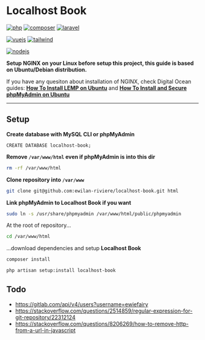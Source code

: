 # Localhost Book

[![php](https://img.shields.io/static/v1?label=PHP&message=v7.3&color=777BB4&style=flat-square&logo=php&logoColor=ffffff)](https://www.php.net/)
[![composer](https://img.shields.io/static/v1?label=Composer&message=v2.0&color=885630&style=flat-square&logo=composer&logoColor=ffffff)](https://getcomposer.org/)
[![laravel](https://img.shields.io/static/v1?label=Laravel&message=v8.1&color=FF2D20&style=flat-square&logo=laravel&logoColor=ffffff)](https://laravel.com/)

[![vuejs](https://img.shields.io/static/v1?label=Vue.js&message=v2.5&color=4FC08D&style=flat-square&logo=vue.js&logoColor=ffffff)](https://nuxtjs.org/)
[![tailwind](https://img.shields.io/static/v1?label=Tailwind%20CSS&message=v2.0&color=38B2AC&style=flat-square&logo=tailwind-css&logoColor=ffffff)](https://tailwindcss.com/)

[![nodejs](https://img.shields.io/static/v1?label=NodeJS&message=v14.15&color=339933&style=flat-square&logo=node.js&logoColor=ffffff)](https://nodejs.org/en)

**Setup NGINX on your Linux before setup this project, this guide is based on Ubuntu/Debian distribution.**

If you have any quesiton about installation of NGINX, check Digital Ocean guides: [**How To Install LEMP on Ubuntu**](https://www.digitalocean.com/community/tutorials/how-to-install-linux-nginx-mysql-php-lemp-stack-on-ubuntu-20-04) and [**How To Install and Secure phpMyAdmin on Ubuntu**](https://www.digitalocean.com/community/tutorials/how-to-install-and-secure-phpmyadmin-on-ubuntu-20-04)

---

## Setup

**Create database with MySQL CLI or phpMyAdmin**

```mysql
CREATE DATABASE localhost-book;
```

**Remove `/var/www/html` even if phpMyAdmin is into this dir**

```bash
rm -rf /var/www/html
```

**Clone repository into `/var/www`**

```bash
git clone git@github.com:ewilan-riviere/localhost-book.git html
```

**Link phpMyAdmin to Localhost Book if you want**

```bash
sudo ln -s /usr/share/phpmyadmin /var/www/html/public/phpmyadmin
```

At the root of repository...

```bash
cd /var/www/html
```

...download dependencies and setup **Localhost Book**

```bash
composer install
```

```bash
php artisan setup:install localhost-book
```

## Todo

- <https://gitlab.com/api/v4/users?username=ewiefairy>
- <https://stackoverflow.com/questions/2514859/regular-expression-for-git-repository/22312124>
- <https://stackoverflow.com/questions/8206269/how-to-remove-http-from-a-url-in-javascript>
